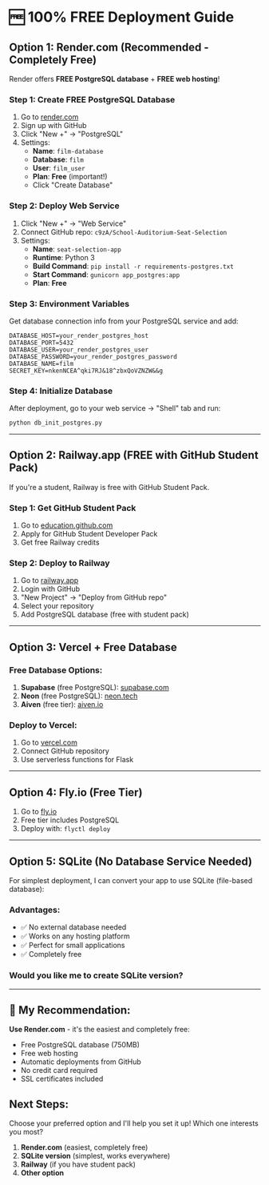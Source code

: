 # 🆓 100% FREE Deployment Guide

## Option 1: Render.com (Recommended - Completely Free)

Render offers **FREE PostgreSQL database** + **FREE web hosting**!

### Step 1: Create FREE PostgreSQL Database
1. Go to [render.com](https://render.com)
2. Sign up with GitHub
3. Click "New +" → "PostgreSQL"
4. Settings:
   - **Name**: `film-database`
   - **Database**: `film`
   - **User**: `film_user` 
   - **Plan**: **Free** (important!)
   - Click "Create Database"

### Step 2: Deploy Web Service
1. Click "New +" → "Web Service"
2. Connect GitHub repo: `c9zA/School-Auditorium-Seat-Selection`
3. Settings:
   - **Name**: `seat-selection-app`
   - **Runtime**: Python 3
   - **Build Command**: `pip install -r requirements-postgres.txt`
   - **Start Command**: `gunicorn app_postgres:app`
   - **Plan**: **Free**

### Step 3: Environment Variables
Get database connection info from your PostgreSQL service and add:
```
DATABASE_HOST=your_render_postgres_host
DATABASE_PORT=5432
DATABASE_USER=your_render_postgres_user
DATABASE_PASSWORD=your_render_postgres_password
DATABASE_NAME=film
SECRET_KEY=nkenNCEA^qki7RJ&18^zbxQoVZNZW&&g
```

### Step 4: Initialize Database
After deployment, go to your web service → "Shell" tab and run:
```bash
python db_init_postgres.py
```

---

## Option 2: Railway.app (FREE with GitHub Student Pack)

If you're a student, Railway is free with GitHub Student Pack.

### Step 1: Get GitHub Student Pack
1. Go to [education.github.com](https://education.github.com)
2. Apply for GitHub Student Developer Pack
3. Get free Railway credits

### Step 2: Deploy to Railway
1. Go to [railway.app](https://railway.app) 
2. Login with GitHub
3. "New Project" → "Deploy from GitHub repo"
4. Select your repository
5. Add PostgreSQL database (free with student pack)

---

## Option 3: Vercel + Free Database

### Free Database Options:
1. **Supabase** (free PostgreSQL): [supabase.com](https://supabase.com)
2. **Neon** (free PostgreSQL): [neon.tech](https://neon.tech)
3. **Aiven** (free tier): [aiven.io](https://aiven.io)

### Deploy to Vercel:
1. Go to [vercel.com](https://vercel.com)
2. Connect GitHub repository
3. Use serverless functions for Flask

---

## Option 4: Fly.io (Free Tier)

1. Go to [fly.io](https://fly.io)
2. Free tier includes PostgreSQL
3. Deploy with: `flyctl deploy`

---

## Option 5: SQLite (No Database Service Needed)

For simplest deployment, I can convert your app to use SQLite (file-based database):

### Advantages:
- ✅ No external database needed
- ✅ Works on any hosting platform
- ✅ Perfect for small applications
- ✅ Completely free

### Would you like me to create SQLite version?

---

## 🎯 My Recommendation:

**Use Render.com** - it's the easiest and completely free:
- Free PostgreSQL database (750MB)
- Free web hosting
- Automatic deployments from GitHub
- No credit card required
- SSL certificates included

## Next Steps:

Choose your preferred option and I'll help you set it up! Which one interests you most?

1. **Render.com** (easiest, completely free)
2. **SQLite version** (simplest, works everywhere)
3. **Railway** (if you have student pack)
4. **Other option**